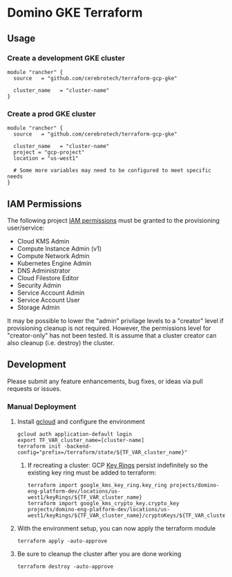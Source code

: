# Domino GKE Terraform

## Usage

### Create a development GKE cluster
```hcl
module "rancher" {
  source   = "github.com/cerebrotech/terraform-gcp-gke"

  cluster_name   = "cluster-name"
}
```

### Create a prod GKE cluster
```hcl
module "rancher" {
  source   = "github.com/cerebrotech/terraform-gcp-gke"

  cluster_name   = "cluster-name"
  project = "gcp-project"
  location = "us-west1"
  
  # Some more variables may need to be configured to meet specific needs
}
```

## IAM Permissions
The following project [IAM permissions](https://console.cloud.google.com/iam-admin/iam) must be granted to the provisioning user/service:
- Cloud KMS Admin
- Compute Instance Admin (v1)
- Compute Network Admin
- Kubernetes Engine Admin
- DNS Administrator
- Cloud Filestore Editor
- Security Admin
- Service Account Admin
- Service Account User
- Storage Admin

It may be possible to lower the "admin" privilage levels to a "creator" level if provisioning cleanup is not required. However, the permissions level for "creator-only" has not been tested. It is assume that a cluster creator can also cleanup (i.e. destroy) the cluster.

## Development

Please submit any feature enhancements, bug fixes, or ideas via pull requests or issues.

### Manual Deployment
1. Install [gcloud](https://cloud.google.com/sdk/docs/quickstarts) and configure the environment
    ```
    gcloud auth application-default login
    export TF_VAR_cluster_name=[cluster-name]
    terraform init -backend-config="prefix=/terraform/state/${TF_VAR_cluster_name}"
    ```
    
    1. If recreating a cluster: GCP [Key Rings](https://cloud.google.com/kms/docs/creating-keys) persist 
    indefinitely so the existing key ring must be added to terraform:
        ```
        terraform import google_kms_key_ring.key_ring projects/domino-eng-platform-dev/locations/us-west1/keyRings/${TF_VAR_cluster_name}
        terraform import google_kms_crypto_key.crypto_key projects/domino-eng-platform-dev/locations/us-west1/keyRings/${TF_VAR_cluster_name}/cryptoKeys/${TF_VAR_cluster_name}
        ```

1. With the environment setup, you can now apply the terraform module
    ```
    terraform apply -auto-approve
    ```

1. Be sure to cleanup the cluster after you are done working
    ```
    terraform destroy -auto-approve
    ```
